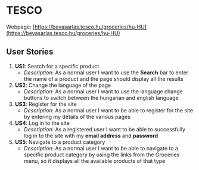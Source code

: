 # TESCO 
Webpage: [https://bevasarlas.tesco.hu/groceries/hu-HU](https://bevasarlas.tesco.hu/groceries/hu-HU)

## User Stories

1. **US1**: Search for a specific product
   - _Description_: As a normal user I want to use the **Search** bar to enter the name of a product and the page should display all the results
2. **US2**: Change the language of the page
   - _Description_: As a normal user I want to use the language change buttons to switch between the hungarian and english language
3. **US3**: Register for the site
   - _Description_: As a normal user I want to be able to register for the site by entering my details of the various pages
4. **US4**: Log in to the site
   - _Description_: As a registered user I want to be able to successfully log in to the site with my **email address** and **password**
5. **US5**: Navigate to a product category
   - _Description_: As a normal user I want to be able to navigate to a specific product category by using the links from the Groceries menu, so it displays all the available products of that type
